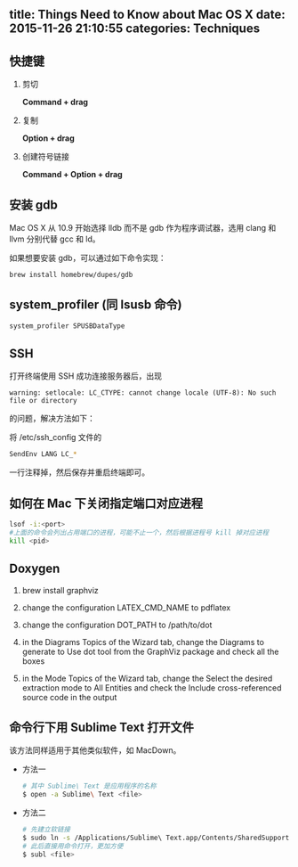 title: Things Need to Know about Mac OS X
date: 2015-11-26 21:10:55
categories: Techniques
---

## 快捷键

1. 剪切

    **Command + drag**

2. 复制
    
    **Option + drag**

3. 创建符号链接

    **Command + Option + drag**

## 安装 gdb

Mac OS X 从 10.9 开始选择 lldb 而不是 gdb 作为程序调试器，选用 clang 和 llvm 分别代替 gcc 和 ld。

如果想要安装 gdb，可以通过如下命令实现：

``` bash
brew install homebrew/dupes/gdb
```

## system_profiler (同 lsusb 命令)

``` bash
system_profiler SPUSBDataType
```

## SSH

打开终端使用 SSH 成功连接服务器后，出现

```
warning: setlocale: LC_CTYPE: cannot change locale (UTF-8): No such file or directory
```

的问题，解决方法如下：

将 /etc/ssh\_config 文件的

``` bash
SendEnv LANG LC_*
```

一行注释掉，然后保存并重启终端即可。

## 如何在 Mac 下关闭指定端口对应进程

``` bash
lsof -i:<port>
#上面的命令会列出占用端口的进程，可能不止一个，然后根据进程号 kill 掉对应进程
kill <pid>
```

## Doxygen

1. brew install graphviz

2. change the configuration LATEX\_CMD\_NAME to pdflatex

3. change the configuration DOT_PATH to /path/to/dot

4. in the Diagrams Topics of the Wizard tab, change the Diagrams to generate to Use dot tool from the GraphViz package and check all the boxes

5. in the Mode Topics of the Wizard tab, change the Select the desired extraction mode to All Entities and check the Include cross-referenced source code in the output

## 命令行下用 Sublime Text 打开文件

该方法同样适用于其他类似软件，如 MacDown。

* 方法一

    ``` bash
    # 其中 Sublime\ Text 是应用程序的名称
    $ open -a Sublime\ Text <file>
    ```

* 方法二

    ``` bash
    # 先建立软链接
    $ sudo ln -s /Applications/Sublime\ Text.app/Contents/SharedSupport/bin/subl /usr/local/bin/subl
    # 此后直接用命令打开，更加方便
    $ subl <file>
    ```
